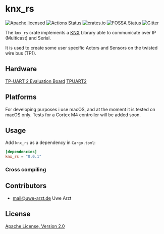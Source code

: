 # knx_rs

[![Apache licensed](https://img.shields.io/badge/license-Apache-blue.svg)](http://www.apache.org/licenses/LICENSE-2.0)
[![Actions Status](https://github.com/uwearzt/knx_rs/workflows/push_pullreq/badge.svg)](https://github.com/uwearzt/knx_rs/actions)
[![crates.io](https://meritbadge.herokuapp.com/knx_rs)](https://crates.io/crates/knx_rs)
[![FOSSA Status](https://app.fossa.io/api/projects/git%2Bgithub.com%2Fuwearzt%2Fknx_rs.svg?type=shield)](https://app.fossa.io/projects/git%2Bgithub.com%2Fuwearzt%2Fknx_rs?ref=badge_shield)
[![Gitter](https://badges.gitter.im/knx_rs/Lobby.svg)](https://gitter.im/knx_rs/Lobby?utm_source=badge&utm_medium=badge&utm_campaign=pr-badge&utm_content=badge)

The `knx_rs` crate implements a
[KNX](https://en.wikipedia.org/wiki/KNX_(standard)) Library able to communicate over IP (Multicast) and Serial.

It is used to create some user specific Actors and Sensors on the twisted
wire bus (TP1).

## Hardware

[TP-UART 2 Evaluation Board](http://www.opternus.com/uploads/media/PCBA_UP117-12_datasheet_v5_2012-05-30.pdf)
[TPUART2](http://www.opternus.com/uploads/media/TPUART2_Datenblatt_20130806.pdf)

## Platforms

For developing purposes i use macOS, and at the moment it is tested on macOS only. Tests for a Cortex M4 controller will be added soon.

## Usage

Add `knx_rs` as a dependency in `Cargo.toml`:

```toml
[dependencies]
knx_rs = "0.0.1"
```

### Cross compiling

## Contributors

* mail@uwe-arzt.de Uwe Arzt

## License

[Apache License, Version 2.0](http://www.apache.org/licenses/LICENSE-2.0)
